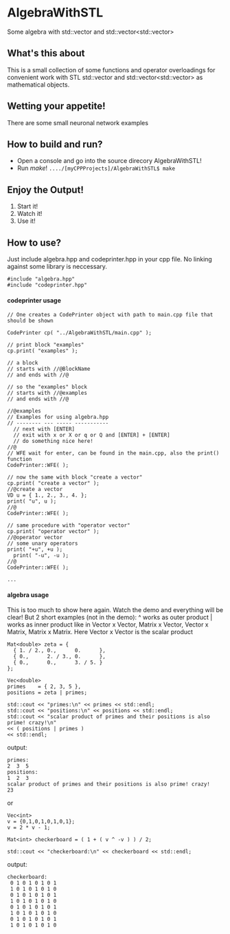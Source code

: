 # AlgebraWithSTL
Some algebra with std::vector<T> and std::vector<std::vector<T>>

## What's this about
This is a small collection of some functions and operator overloadings for convenient work
with STL std::vector<T> and std::vector<std::vector<T>> as mathematical objects.

## Wetting your appetite!
There are some small neuronal network examples

## How to build and run?
- Open a console and go into the source direcory AlgebraWithSTL!
- Run *make*!
  ```..../[myCPPProjects]/AlgebraWithSTL$ make```

## Enjoy the Output!
1. Start it!
2. Watch it!
3. Use it!

## How to use?
Just include algebra.hpp and codeprinter.hpp in your cpp file.
No linking against some library is neccessary.
```
#include "algebra.hpp"
#include "codeprinter.hpp"
```
#### codeprinter usage
```
// One creates a CodePrinter object with path to main.cpp file that should be shown

CodePrinter cp( "../AlgebraWithSTL/main.cpp" );

// print block "examples"
cp.print( "examples" );

// a block
// starts with //@BlockName
// and ends with //@

// so the "examples" block
// starts with //@examples
// and ends with //@

//@examples
// Examples for using algebra.hpp
// -------- --- ----- -----------
  // next with [ENTER]
  // exit with x or X or q or Q and [ENTER] + [ENTER]
  // do something nice here!
//@
// WFE wait for enter, can be found in the main.cpp, also the print() function
CodePrinter::WFE( );

// now the same with block "create a vector"
cp.print( "create a vector" );
//@create a vector
VD u = { 1., 2., 3., 4. };
print( "u", u );
//@
CodePrinter::WFE( );

// same procedure with "operator vector"
cp.print( "operator vector" );
//@operator vector
// some unary operators
print( "+u", +u );
  print( "-u", -u );
//@
CodePrinter::WFE( );

...
```
#### algebra usage

This is too much to show here again.
Watch the demo and everything will be clear!
But 2 short examples (not in the demo):
^ works as outer product
| works as inner product like in
Vector x Vector,
Matrix x Vector,
Vector x Matrix,
Matrix x Matrix.
Here Vector x Vector is the scalar product
```
Mat<double> zeta = {
  { 1. / 2., 0.,      0.      },
  { 0.,      2. / 3., 0.      },
  { 0.,      0.,      3. / 5. }
};

Vec<double>
primes    = { 2, 3, 5 },
positions = zeta | primes;

std::cout << "primes:\n" << primes << std::endl;
std::cout << "positions:\n" << positions << std::endl;
std::cout << "scalar product of primes and their positions is also prime! crazy!\n"
<< ( positions | primes )
<< std::endl;
```
output:
```
primes:
2  3  5  
positions:
1  2  3  
scalar product of primes and their positions is also prime! crazy!
23
```

or
  
  
```
Vec<int>
v = {0,1,0,1,0,1,0,1};
v = 2 * v - 1;

Mat<int> checkerboard = ( 1 + ( v ^ -v ) ) / 2;

std::cout << "checkerboard:\n" << checkerboard << std::endl;
```
output:
```
checkerboard:
 0 1 0 1 0 1 0 1
 1 0 1 0 1 0 1 0
 0 1 0 1 0 1 0 1
 1 0 1 0 1 0 1 0
 0 1 0 1 0 1 0 1
 1 0 1 0 1 0 1 0
 0 1 0 1 0 1 0 1
 1 0 1 0 1 0 1 0
```
